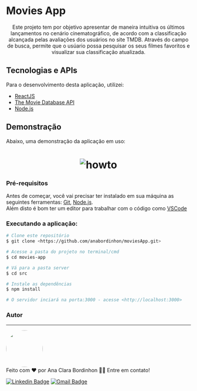 # Movies App
<p align="center">Este projeto tem por objetivo apresentar de maneira intuitiva os últimos lançamentos no cenário cinematográfico, de acordo com a classificação alcançada pelas avaliações dos usuários no site TMDB.
Através do campo de busca, permite que o usúario possa pesquisar os seus filmes favoritos e visualizar sua classificação atualizada.</p>



## Tecnologias e APIs

Para o desenvolvimento desta aplicação, utilizei:

- [ReactJS](https://reactjs.org/) </br>
- [The Movie Database API](https://www.themoviedb.org/documentation/api)
- [Node.js](https://nodejs.org/en/)

## Demonstração
Abaixo, uma demonstração da aplicação em uso:

<h1 align="center">
  <img alt="howto" title="#howto" src="https://github.com/anabordinhon/moviesApp/blob/master/src/assets/how-to.gif" />
</h1>

### Pré-requisitos

Antes de começar, você vai precisar ter instalado em sua máquina as seguintes ferramentas:
[Git](https://git-scm.com), [Node.js](https://nodejs.org/en/). </br>
Além disto é bom ter um editor para trabalhar com o código como [VSCode](https://code.visualstudio.com/)

### Executando a aplicação:

```bash
# Clone este repositório
$ git clone <https://github.com/anabordinhon/moviesApp.git>

# Acesse a pasta do projeto no terminal/cmd
$ cd movies-app

# Vá para a pasta server
$ cd src

# Instale as dependências
$ npm install

# O servidor inciará na porta:3000 - acesse <http://localhost:3000>
```
### Autor
---


 <img style="border-radius: 50%;" src="https://avatars.githubusercontent.com/u/17969153?v=4" width="100px;" alt=""/>
 <br />
Feito com ❤️ por Ana Clara Bordinhon 👋🏽 Entre em contato!

[![Linkedin Badge](https://img.shields.io/badge/-Ana_Clara-blue?style=flat-square&logo=Linkedin&logoColor=white&link=https://www.linkedin.com/in/anabordinhon/)](https://www.linkedin.com/in/anabordinhon/) 
[![Gmail Badge](https://img.shields.io/badge/-anabordinhon@gmail.com-c14438?style=flat-square&logo=Gmail&logoColor=white&link=mailto:anabordinhon@gmail.com)](mailto:anabordinhon@gmail.com)
